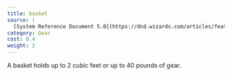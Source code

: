 ```yaml
---
title: basket
source: |
  [System Reference Document 5.0](https://dnd.wizards.com/articles/features/systems-reference-document-srd)
category: Gear
cost: 0.4
weight: 2
---
```


A basket holds up to 2 cubic feet or up to 40 pounds of gear.
